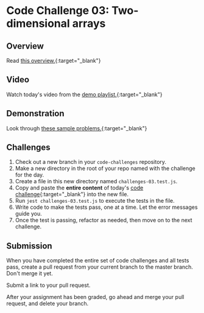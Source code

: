 # Code Challenge 03: Two-dimensional arrays

## Overview

Read [this overview.](README.md){:target="_blank"}

## Video

Watch today's video from the [demo playlist.](https://www.youtube.com/playlist?list=PLVngfM2hsbi-L6G8qlWd8RyRbuTamHt3k){:target="_blank"}

## Demonstration

Look through [these sample problems.](DEMO.md){:target="_blank"}

## Challenges

1. Check out a new branch in your `code-challenges` repository.
1. Make a new directory in the root of your repo named with the challenge for the day.
1. Create a file in this new directory named `challenges-03.test.js`.
1. Copy and paste the **entire content** of today's [code challenge](challenges-03.test.js){:target="_blank"} into the new file.
1. Run `jest challenges-03.test.js` to execute the tests in the file.
1. Write code to make the tests pass, one at a time. Let the error messages guide you.
1. Once the test is passing, refactor as needed, then move on to the next challenge.

## Submission

When you have completed the entire set of code challenges and all tests pass, create a pull request from your current branch to the master branch. Don't merge it yet. 

Submit a link to your pull request. 

After your assignment has been graded, go ahead and merge your pull request, and delete your branch. 

